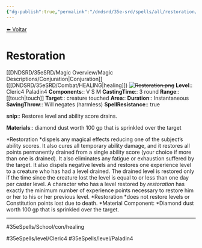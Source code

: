 ```yaml
---
{"dg-publish":true,"permalink":"/dndsrd/35e-srd/spells/all/restoration/"}
---
```



<a href="javascript:history.back()">⬅️ Voltar</a>
# Restoration
[[DNDSRD/35eSRD/Magic Overview/Magic Descriptions/Conjuration\|Conjuration]] ([[DNDSRD/35eSRD/Combat/HEALING\|healing]])  <s class="aside-hide">![Restoration.png](/img/user/DNDSRD/35eSRD/Spells/imgs/restoration.png)</s>
**Level**:: Cleric4 Paladin4 
**Components**:: V S M 
**CastingTime**:: 3 round 
**Range**:: [[touch\|touch]]
**Target**:: creature touched
**Area**:: 
**Duration**:: Instantaneous
**SavingThrow**:: Will negates (harmless)
**SpellResistance**:: true

**snip**:: Restores level and ability score drains.  

**Materials**:: diamond dust worth 100 gp that is sprinkled over the target  



*Restoration *dispels any magical effects reducing one of the subject’s ability scores. It also cures all temporary ability damage, and it restores all points permanently drained from a single ability score (your choice if more than one is drained). It also eliminates any fatigue or exhaustion suffered by the target.
It also dispels negative levels and restores one experience level to a creature who has had a level drained. The drained level is restored only if the time since the creature lost the level is equal to or less than one day per caster level. A character who has a level restored by *restoration* has exactly the minimum number of experience points necessary to restore him or her to his or her previous level.
*Restoration *does not restore levels or Constitution points lost due to death.
*Material Component: *Diamond dust worth 100 gp that is sprinkled over the target.

<hr/>



#35eSpells/School/con/healing

#35eSpells/level/Cleric4 #35eSpells/level/Paladin4 